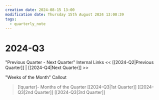 ```yaml
---
creation date: 2024-08-15 13:00
modification date: Thursday 15th August 2024 13:00:39
tags:
  - quarterly_note
---
```



# 2024-Q3

"Previous Quarter - Next Quarter" Internal Links
<< [[2024-Q2|Previous Quarter]] | [[2024-Q4|Next Quarter]] >>

"Weeks of the Month" Callout
> [!quarter]- Months of the Quarter
> [[2024-Q3|1st Quarter]]
> [[2024-Q3|2nd Quarter]]
> [[2024-Q3|3rd Quarter]]
